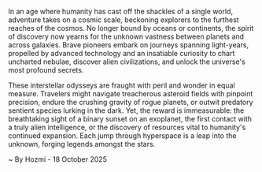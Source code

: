 
In an age where humanity has cast off the shackles of a single world, adventure takes on a cosmic scale, beckoning explorers to the furthest reaches of the cosmos. No longer bound by oceans or continents, the spirit of discovery now yearns for the unknown vastness between planets and across galaxies. Brave pioneers embark on journeys spanning light-years, propelled by advanced technology and an insatiable curiosity to chart uncharted nebulae, discover alien civilizations, and unlock the universe's most profound secrets.

These interstellar odysseys are fraught with peril and wonder in equal measure. Travelers might navigate treacherous asteroid fields with pinpoint precision, endure the crushing gravity of rogue planets, or outwit predatory sentient species lurking in the dark. Yet, the reward is immeasurable: the breathtaking sight of a binary sunset on an exoplanet, the first contact with a truly alien intelligence, or the discovery of resources vital to humanity's continued expansion. Each jump through hyperspace is a leap into the unknown, forging legends amongst the stars.

~ By Hozmi - 18 October 2025
